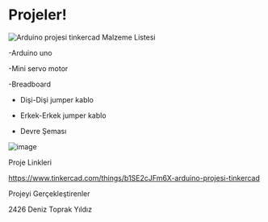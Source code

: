 # Projeler!
![Arduino projesi tinkercad](https://github.com/Deniztr35/Projeler/assets/134064855/a0825dce-80de-46de-b445-16fec5ca9560)
Malzeme Listesi

-Arduino uno

-Mini servo motor

-Breadboard

- Dişi-Dişi jumper kablo

- Erkek-Erkek jumper kablo


- Devre Şeması

![image](https://github.com/Deniztr35/Projeler/assets/134064855/0c63afe3-2ce2-4c39-8ad2-4ac22f3c9bca)

Proje Linkleri

https://www.tinkercad.com/things/b1SE2cJFm6X-arduino-projesi-tinkercad



Projeyi Gerçekleştirenler

2426 Deniz Toprak Yıldız

